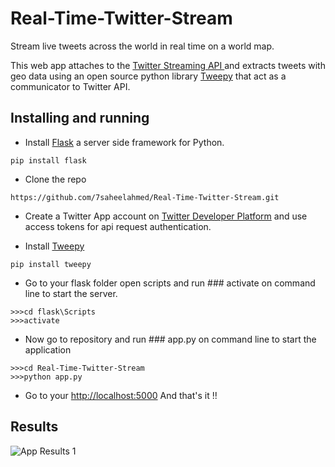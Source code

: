 # Real-Time-Twitter-Stream
Stream live tweets across the world in real time on a world map.

This web app attaches to the [Twitter Streaming API ](https://developer.twitter.com/en/docs/tutorials/consuming-streaming-data) and extracts tweets with geo data using an open source python library 
[Tweepy](http://docs.tweepy.org/en/v3.5.0/getting_started.html#introduction) that act as a communicator to Twitter API.

## Installing and running
* Install [Flask](http://flask.pocoo.org/) a server side framework for Python.
```
pip install flask
```

* Clone the repo 
```
https://github.com/7saheelahmed/Real-Time-Twitter-Stream.git   
```

* Create a Twitter App account  on [Twitter Developer Platform](https://developer.twitter.com/) and use access tokens for api request authentication.

* Install [Tweepy](http://docs.tweepy.org/en/v3.5.0/getting_started.html#introduction)
```
pip install tweepy
```

* Go to your flask folder open scripts and run ### activate on command line to start the server.
```
>>>cd flask\Scripts
>>>activate
```

* Now go to repository and run ### app.py on command line to start the application
```
>>>cd Real-Time-Twitter-Stream
>>>python app.py
```

* Go to your [http://localhost:5000](http://localhost:8080) And that's it !!

## Results 
![App Results 1](Real-Time-Twitter-Stream/Results/Tweets.png)
